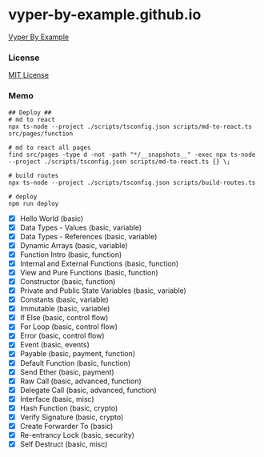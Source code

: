 # vyper-by-example.github.io

[Vyper By Example](https://vyper-by-example.org)

### License

[MIT License](LICENSE)

### Memo

```shell
## Deploy ##
# md to react
npx ts-node --project ./scripts/tsconfig.json scripts/md-to-react.ts src/pages/function

# md to react all pages
find src/pages -type d -not -path "*/__snapshots__" -exec npx ts-node --project ./scripts/tsconfig.json scripts/md-to-react.ts {} \;

# build routes
npx ts-node --project ./scripts/tsconfig.json scripts/build-routes.ts

# deploy
npm run deploy
```

- [x] Hello World (basic)
- [x] Data Types - Values (basic, variable)
- [x] Data Types - References (basic, variable)
- [x] Dynamic Arrays (basic, variable)
- [x] Function Intro (basic, function)
- [x] Internal and External Functions (basic, function)
- [x] View and Pure Functions (basic, function)
- [x] Constructor (basic, function)
- [x] Private and Public State Variables (basic, variable)
- [x] Constants (basic, variable)
- [x] Immutable (basic, variable)
- [x] If Else (basic, control flow)
- [x] For Loop (basic, control flow)
- [x] Error (basic, control flow)
- [x] Event (basic, events)
- [x] Payable (basic, payment, function)
- [x] Default Function (basic, function)
- [x] Send Ether (basic, payment)
- [x] Raw Call (basic, advanced, function)
- [x] Delegate Call (basic, advanced, function)
- [x] Interface (basic, misc)
- [x] Hash Function (basic, crypto)
- [x] Verify Signature (basic, crypto)
- [x] Create Forwarder To (basic)
- [x] Re-entrancy Lock (basic, security)
- [x] Self Destruct (basic, misc)
